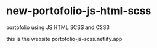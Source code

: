 # new-portofolio-js-html-scss
portofolio using JS HTML SCSS and CSS3

this is the website
 portofolio-js-scss.netlify.app
